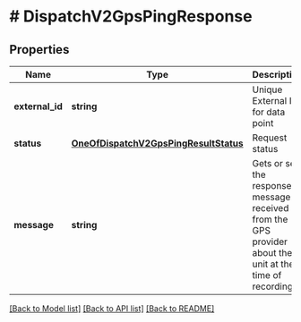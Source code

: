 # # DispatchV2GpsPingResponse

## Properties

Name | Type | Description | Notes
------------ | ------------- | ------------- | -------------
**external_id** | **string** | Unique External ID for data point |
**status** | [**OneOfDispatchV2GpsPingResultStatus**](OneOfDispatchV2GpsPingResultStatus.md) | Request status |
**message** | **string** | Gets or sets the response message received from the GPS provider about the unit at the time of recording |

[[Back to Model list]](../../README.md#models) [[Back to API list]](../../README.md#endpoints) [[Back to README]](../../README.md)
